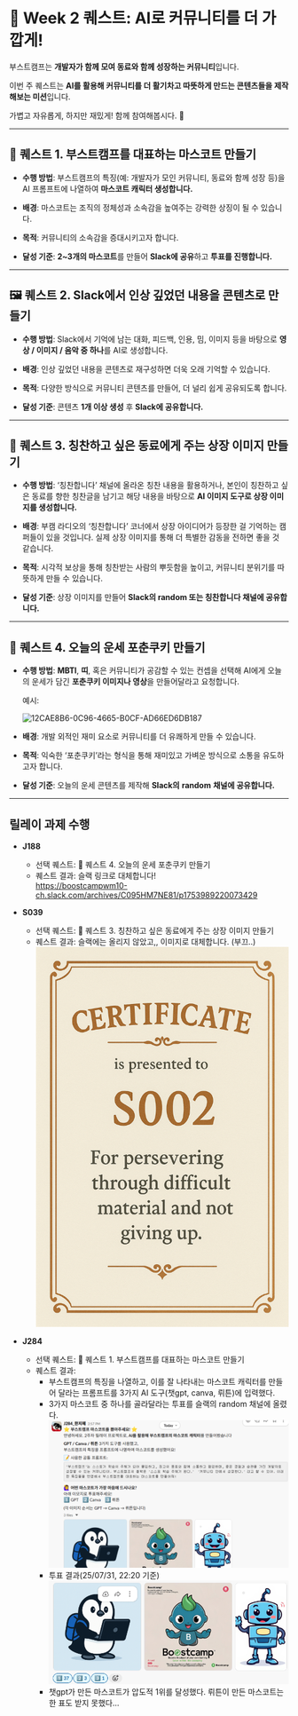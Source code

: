# **🚀 Week 2 퀘스트: AI로 커뮤니티를 더 가깝게!**

부스트캠프는 **개발자가 함께 모여 동료와 함께 성장하는 커뮤니티**입니다.

이번 주 퀘스트는 **AI를 활용해 커뮤니티를 더 활기차고 따뜻하게 만드는 콘텐츠들을 제작해보는 미션**입니다.

가볍고 자유롭게, 하지만 재밌게! 함께 참여해봅시다. 🙌

---

## **🧩 퀘스트 1. 부스트캠프를 대표하는 마스코트 만들기**

- **수행 방법**:
  부스트캠프의 특징(예: 개발자가 모인 커뮤니티, 동료와 함께 성장 등)을 AI 프롬프트에 나열하여 **마스코트 캐릭터 생성합니다.**
  
- **배경**:
  마스코트는 조직의 정체성과 소속감을 높여주는 강력한 상징이 될 수 있습니다.
  
- **목적**:
  커뮤니티의 소속감을 증대시키고자 합니다.
  
- **달성 기준**:
  **2~3개의 마스코트**를 만들어 **Slack에 공유**하고 **투표를 진행합니다.**

---

## **🖼️ 퀘스트 2. Slack에서 인상 깊었던 내용을 콘텐츠로 만들기**

- **수행 방법**:
  Slack에서 기억에 남는 대화, 피드백, 인용, 밈, 이미지 등을 바탕으로
  **영상 / 이미지 / 음악 중 하나**를 AI로 생성합니다.
  
- **배경**:
  인상 깊었던 내용을 콘텐츠로 재구성하면 더욱 오래 기억할 수 있습니다.
  
- **목적**:
  다양한 방식으로 커뮤니티 콘텐츠를 만들어, 더 널리 쉽게 공유되도록 합니다.
  
- **달성 기준**:
  콘텐츠 **1개 이상 생성** 후 **Slack에 공유합니다.**

---

## **🏅 퀘스트 3. 칭찬하고 싶은 동료에게 주는 상장 이미지 만들기**

- **수행 방법**:
  ‘칭찬합니다’ 채널에 올라온 칭찬 내용을 활용하거나,
  본인이 칭찬하고 싶은 동료를 향한 칭찬글을 남기고
  해당 내용을 바탕으로 **AI 이미지 도구로 상장 이미지를 생성합니다.**
  
- **배경**:
  부캠 라디오의 ‘칭찬합니다’ 코너에서 상장 아이디어가 등장한 걸 기억하는 캠퍼들이 있을 것입니다. 실제 상장 이미지를 통해 더 특별한 감동을 전하면 좋을 것 같습니다.
  
- **목적**:
  시각적 보상을 통해 칭찬받는 사람의 뿌듯함을 높이고, 커뮤니티 분위기를 따뜻하게 만들 수 있습니다.
  
- **달성 기준**:
  상장 이미지를 만들어 **Slack의 random 또는 칭찬합니다 채널에 공유합니다.**

---

## **🥠 퀘스트 4. 오늘의 운세 포춘쿠키 만들기**

- **수행 방법**:
  **MBTI**, **띠**, 혹은 커뮤니티가 공감할 수 있는 컨셉을 선택해
  AI에게 오늘의 운세가 담긴 **포춘쿠키 이미지나 영상**을 만들어달라고 요청합니다.

  예시:
  
  <img width="512" height="512" alt="12CAE8B6-0C96-4665-B0CF-AD66ED6DB187" src="https://github.com/user-attachments/assets/cdab51a3-3a64-4d70-9b58-ab5947a16295" />

  
- **배경**:
  개발 외적인 재미 요소로 커뮤니티를 더 유쾌하게 만들 수 있습니다.
  
- **목적**:
  익숙한 ‘포춘쿠키’라는 형식을 통해 재미있고 가벼운 방식으로 소통을 유도하고자 합니다.

- **달성 기준**:
  오늘의 운세 콘텐츠를 제작해 **Slack의** **random** **채널에 공유합니다.**

---

## 릴레이 과제 수행

- **J188**
  - 선택 퀘스트: 🥠 퀘스트 4. 오늘의 운세 포춘쿠키 만들기
  - 퀘스트 결과: 슬랙 링크로 대체합니다!  
              https://boostcampwm10-ch.slack.com/archives/C095HM7NE81/p1753989220073429


- **S039**
  - 선택 퀘스트: 🏅 퀘스트 3. 칭찬하고 싶은 동료에게 주는 상장 이미지 만들기
  - 퀘스트 결과: 슬랙에는 올리지 않았고,, 이미지로 대체합니다. (부끄..)
    ![상장](contents/S039_상장.png)

- **J284**
  - 선택 퀘스트: 🧩 퀘스트 1. 부스트캠프를 대표하는 마스코트 만들기
  - 퀘스트 결과:
    - 부스트캠프의 특징을 나열하고, 이를 잘 나타내는 마스코트 캐릭터를 만들어 달라는 프롬프트를 3가지 AI 도구(챗gpt, canva, 뤼튼)에 입력했다.
    - 3가지 마스코트 중 하나를 골라달라는 투표를 슬랙의 random 채널에 올렸다.
      ![슬랙](contents/J284_1.png)
    - 투표 결과(25/07/31, 22:20 기준)
      ![투표결과](contents/J284_2.png)
    - 챗gpt가 만든 마스코트가 압도적 1위를 달성했다. 뤼튼이 만든 마스코트는 한 표도 받지 못했다...
